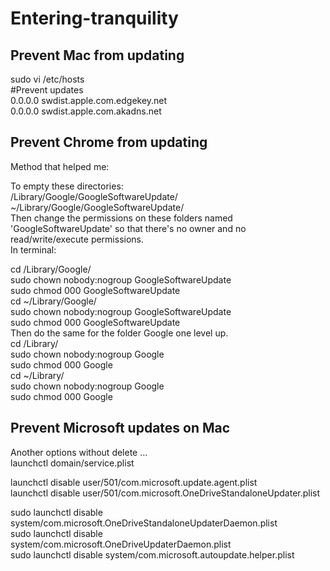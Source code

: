 # Entering-tranquility

## Prevent Mac from updating
sudo vi /etc/hosts<br />
#Prevent updates<br />
0.0.0.0 swdist.apple.com.edgekey.net<br />
0.0.0.0 swdist.apple.com.akadns.net<br />

## Prevent Chrome from updating<br />
Method that helped me:<br />

To empty these directories:<br />
/Library/Google/GoogleSoftwareUpdate/<br />
~/Library/Google/GoogleSoftwareUpdate/<br />
Then change the permissions on these folders named 'GoogleSoftwareUpdate' so that there's no owner and no read/write/execute permissions.<br />
In terminal:<br />

cd /Library/Google/<br />
sudo chown nobody:nogroup GoogleSoftwareUpdate<br />
sudo chmod 000 GoogleSoftwareUpdate<br />
cd ~/Library/Google/<br />
sudo chown nobody:nogroup GoogleSoftwareUpdate<br />
sudo chmod 000 GoogleSoftwareUpdate<br />
Then do the same for the folder Google one level up.<br />
cd /Library/<br />
sudo chown nobody:nogroup Google<br />
sudo chmod 000 Google<br />
cd ~/Library/<br />
sudo chown nobody:nogroup Google<br />
sudo chmod 000 Google<br />

## Prevent Microsoft updates on Mac<br />
Another options without delete …<br />
launchctl domain/service.plist<br />

launchctl disable user/501/com.microsoft.update.agent.plist<br />
launchctl disable user/501/com.microsoft.OneDriveStandaloneUpdater.plist<br />

sudo launchctl disable system/com.microsoft.OneDriveStandaloneUpdaterDaemon.plist<br />
sudo launchctl disable system/com.microsoft.OneDriveUpdaterDaemon.plist<br />
sudo launchctl disable system/com.microsoft.autoupdate.helper.plist<br />

